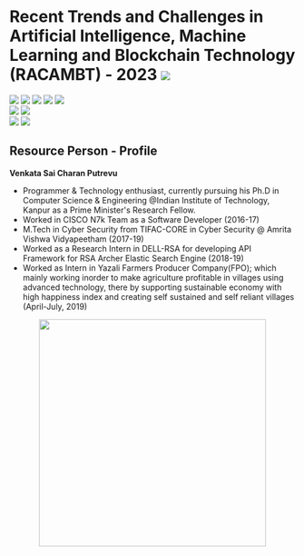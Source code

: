 # Recent Trends and Challenges in Artificial Intelligence, Machine Learning and Blockchain Technology (RACAMBT) - 2023 ![](https://img.shields.io/badge/-Live-darkgreen)
![](https://img.shields.io/badge/Focus-AI-blue) ![](https://img.shields.io/badge/Focus-ML-blue) ![](https://img.shields.io/badge/Focus-DL-blue) ![](https://img.shields.io/badge/Focus-Blockchain-blue) ![](https://img.shields.io/badge/Mode-Online/Offline-black) <br/>
![](https://img.shields.io/badge/Online_Start-27th_Feb-red) ![](https://img.shields.io/badge/Online_End-4th_Mar-red) <br/>
![](https://img.shields.io/badge/Offline_Start-6th_Mar-orange) ![](https://img.shields.io/badge/Offline_End-10th_Mar-orange) <br/>

## Resource Person - Profile 

**Venkata Sai Charan Putrevu**

- Programmer & Technology enthusiast, currently pursuing his Ph.D in Computer Science & Engineering @Indian Institute of Technology, Kanpur as a 
Prime Minister's Research Fellow.
- Worked in CISCO N7k Team as a Software Developer (2016-17)
- M.Tech in Cyber Security from TIFAC-CORE in Cyber Security @ Amrita Vishwa Vidyapeetham (2017-19)
- Worked as a Research Intern in DELL-RSA for developing API Framework for RSA Archer Elastic Search Engine (2018-19)
- Worked as Intern in Yazali Farmers Producer Company(FPO); which mainly working inorder to make agriculture profitable in villages using advanced technology, 
 there by supporting sustainable economy with high happiness index and creating self sustained and self reliant villages (April-July, 2019)
 
 <p align="center">
  <img src="https://i.seadn.io/gcs/files/e3b83e60fdb95354a19a8e41c76e0aaf.png?auto=format&w=1000" width="400"/>
 </p>
